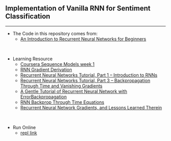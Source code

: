 ## Implementation of Vanilla RNN for Sentiment Classification
---

* The Code in this repository comes from:
    * [An Introduction to Recurrent Neural Networks for Beginners](https://victorzhou.com/blog/intro-to-rnns/)
 
<br>

* Learning Resource
   - [Coursera Sequence Models week 1](https://www.coursera.org/learn/nlp-sequence-models/home/week/1)
   - [RNN Gradient Derivation](https://github.com/go2carter/nn-learn/blob/master/grad-deriv-tex/rnn-grad-deriv.pdf)
   - [Recurrent Neural Networks Tutorial, Part 1 – Introduction to RNNs](http://www.wildml.com/2015/09/recurrent-neural-networks-tutorial-part-1-introduction-to-rnns/)
   - [Recurrent Neural Networks Tutorial, Part 3 – Backpropagation Through Time and Vanishing Gradients](http://www.wildml.com/2015/10/recurrent-neural-networks-tutorial-part-3-backpropagation-through-time-and-vanishing-gradients/)
   - [A Gentle Tutorial of Recurrent Neural Network with ErrorBackpropagation](https://arxiv.org/pdf/1610.02583.pdf)
   - [RNN Backprop Through Time Equations](https://jramapuram.github.io/ramblings/rnn-backrpop/)
   - [Recurrent Neural Network Gradients, and Lessons Learned Therein](http://willwolf.io/2016/10/18/recurrent-neural-network-gradients-and-lessons-learned-therein/)
<br>

* Run Online
  - [repl link](https://repl.it/@VaibhavSingh4/Vanilla-Recurrent-Neural-Networks)

   
